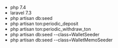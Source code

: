 - php 7.4
- laravel 7.3 
- php artisan db:seed
- php artisan ton:periodic_deposit
- php artisan ton:periodic_withdraw_ton
- php artisan db:seed --class=WalletSeeder
- php artisan db:seed --class=WalletMemoSeeder
